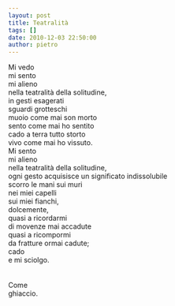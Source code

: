 ```yaml
---
layout: post
title: Teatralità
tags: []
date: 2010-12-03 22:50:00
author: pietro
---
```

Mi vedo<br/>mi sento<br/>mi alieno<br/>nella teatralità della solitudine,<br/>in gesti esagerati<br/>sguardi grotteschi<br/>muoio come mai son morto<br/>sento come mai ho sentito<br/>cado a terra tutto storto<br/>vivo come mai ho vissuto.<br/>Mi sento<br/>mi alieno<br/>nella teatralità della solitudine,<br/>ogni gesto acquisisce un significato indissolubile<br/>scorro le mani sui muri<br/>nei miei capelli<br/>sui miei fianchi,<br/>dolcemente,<br/>quasi a ricordarmi<br/>di movenze mai accadute<br/>quasi a ricompormi<br/>da fratture ormai cadute;<br/>cado<br/>e mi sciolgo.<br/><br/><br/>Come<br/>ghiaccio.<br/>
